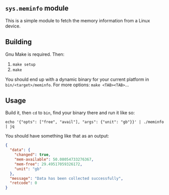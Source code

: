 ## `sys.meminfo` module

This is a simple module to fetch the memory information from a Linux device.

## Building

Gnu Make is required. Then:

1. `make setup`
2. `make`

You should end up with a dynamic binary for your current platform in `bin/<target>/meminfo`.
For more options: `make <TAB><TAB>`...

## Usage

Build it, then `cd` to `bin`, find your binary there and run it like so:

	echo '{"opts": ["free", "avail"], "args": {"unit": "gb"}}' | ./meminfo | jq

You should have something like that as an output:

```json
{
  "data": {
    "changed": true,
    "mem-available": 50.08054733276367,
    "mem-free": 29.49517059326172,
    "unit": "gb"
  },
  "message": "Data has been collected successfully",
  "retcode": 0
}
```
